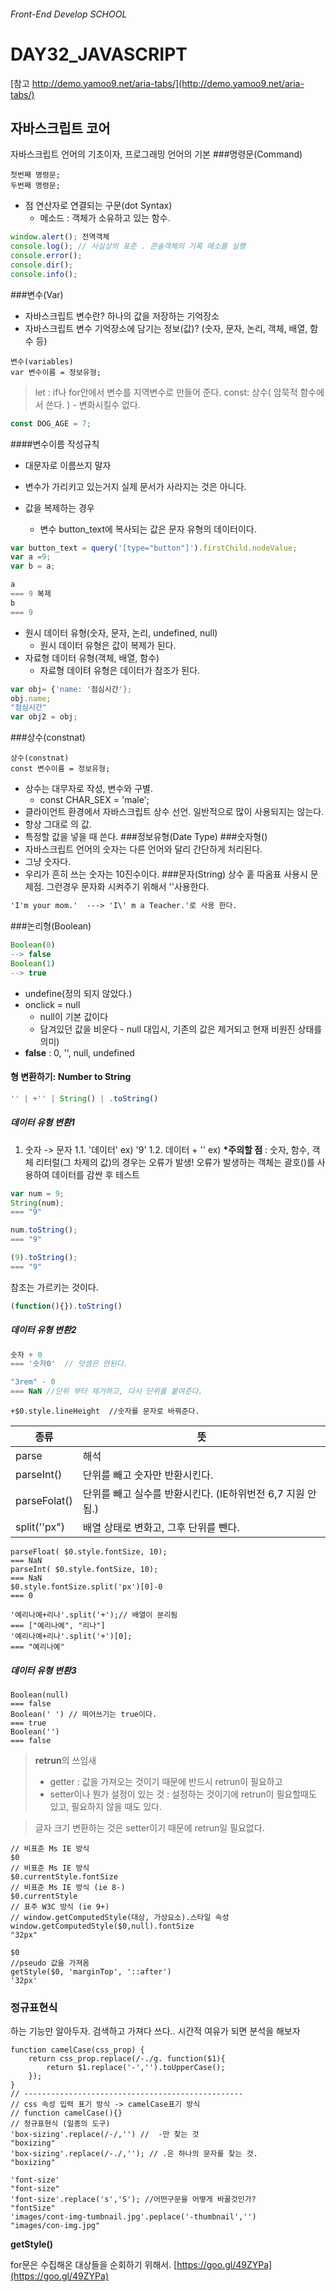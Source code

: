 ###### Front-End Develop SCHOOL
# DAY32_JAVASCRIPT
[참고 http://demo.yamoo9.net/aria-tabs/](http://demo.yamoo9.net/aria-tabs/)
## 자바스크립트 코어
자바스크립트 언어의 기초이자, 프로그래밍 언어의 기본
###명령문(Command)
```
첫번째 명령문; 
두번째 명령문;
```
- 점 연산자로 연결되는 구문(dot Syntax)
	 - 메소드 : 객체가 소유하고 있는 함수.
```javascript
window.alert(); 전역객체
console.log(); // 사실상의 표준 . 콘솔객체의 기록 메소를 실행
console.error();
console.dir();
console.info();
```
###변수(Var)
- 자바스크립트 변수란? 하나의 값을 저장하는 기억장소
- 자바스크립트 변수 기억장소에 담기는 정보(값)? 
(숫자, 문자, 논리, 객체, 배열, 함수 등)
```
변수(variables)
var 변수이름 = 정보유형;
```
> let : if나 for안에서 변수를 지역변수로 만들어 준다.
> const: 상수( 암묵적 함수에서 쓴다. ) - 변화시킬수 없다.
```js
const DOG_AGE = 7;
```
####변수이름 작성규칙
- 대문자로 이름쓰지 말자

- 변수가 가리키고 있는거지 실제 문서가 사라지는 것은 아니다.

- 값을 복제하는 경우
	- 변수 button_text에 복사되는 값은 문자 유형의 데이터이다.
```javascript
var button_text = query('[type="button"]').firstChild.nodeValue;
var a =9;
var b = a;

a
=== 9 복제
b
=== 9 
```
- 원시 데이터 유형(숫자, 문자, 논리, undefined, null)
	- 원시 데이터 유형은 값이 복제가 된다.
- 자료형 데이터 유형(객체, 배열, 함수)
	- 자료형 데이텨 유형은 데이터가 참조가 된다.
```javascript
var obj= {'name: '점심시간'};
obj.name;
"점심시간"
var obj2 = obj;
```
###상수(constnat)
```
상수(constnat)
const 변수이름 = 정보유형;
```
- 상수는 대무자로 작성, 변수와 구별.
	- const CHAR_SEX = 'male';
- 클라이언트 환경에서 자바스크립트 상수 선언. 일반적으로 많이 사용되지는 않는다.
- 항상 그대로 의 값. 
- 특정할 값을 넣을 때 쓴다.
###정보유형(Date Type)
###숫자형()
- 자바스크립트 언어의 숫자는 다른 언어와 달리 간단하게 처리된다.
- 그냥 숫자다.
- 우리가 흔히 쓰는 숫자는 10진수이다.
###문자(String) 상수
홑 따옴표 사용시 문제점.
그런경우 문자화 시켜주기 위해서 '\'사용한다.
```html
'I'm your mom.'  ---> 'I\' m a Teacher.'로 사용 한다.
```
###논리형(Boolean) 
```javascript
Boolean(0)
--> false
Boolean(1)
--> true
```
- undefine(정의 되지 않았다.)
- onclick = null
	-  null이 기본 값이다
	- 담겨있던 값을 비운다 - null 대입시, 기존의 값은 제거되고 현재 비원진 상태를 의미)
- __false__<bold> : 0, '', null, undefined

#### 형 변환하기: Number to String
```javascript
'' | +'' | String() | .toString()
```
##### 데이터 유형 변환1

1.  숫자 -> 문자
1.1. '데이터' ex) '9'
1.2. 데이터 + '' ex)
__*주의할 점__<bold> : 숫자, 함수, 객체 리터럴(그 차제의 값)의 경우는 오류가 발생!
오류가 발생하는 객체는 괄호()를 사용하여 데이터를 감싼 후 테스트
```javascript
var num = 9;
String(num);
=== "9"

num.toString();
=== "9"

(9).toString();
=== "9"
```
참조는 가르키는 것이다.
```javascript
(function(){}).toString()
```
##### 데이터 유형 변환2
```javascript
숫자 + 0 
=== '숫자0'  // 덧셈은 안된다.

"3rem" - 0
=== NaN //단위 부터 제거하고, 다시 단위를 붙여준다.
```
```
+$0.style.lineHeight  //숫자를 문자로 바꿔준다.
```
|종류|뜻|
|--|--|
|parse| 해석|
|parseInt()|단위를 빼고 숫자만 반환시킨다.|
|parseFolat()| 단위를 빼고 실수를 반환시킨다. (IE하위번전 6,7 지원 안됨.)|
|split(''px")| 배열 상태로 변화고, 그후 단위를 뺀다.|

```
parseFloat( $0.style.fontSize, 10);
=== NaN
parseInt( $0.style.fontSize, 10);
=== NaN
$0.style.fontSize.split('px')[0]-0
=== 0

'예리나예+리나'.split('+');// 배열이 분리됨
=== ["예리나예", "리나"]
'예리나예+리나'.split('+')[0];
=== "예리나예"
```
##### 데이터 유형 변환3
```
Boolean(null)
=== false
Boolean(' ') // 띄어쓰기는 true이다.
=== true
Boolean('')
=== false
```

>__retrun__<bold>의 쓰임새
> - getter :  값을 가져오는 것이기 때문에  반드시 retrun이 필요하고
> - setter이나 뭔가 설정이 있는 것 :  설정하는 것이기에 retrun이 필요할때도 있고, 필요하지 않을 때도 있다.

>글자 크기 변환하는 것은 setter이기 때문에 retrun일 필요없다.

```
// 비표준 Ms IE 방식
$0
// 비표준 Ms IE 방식
$0.currentStyle.fontSize
// 비표준 Ms IE 방식 (ie 8-)
$0.currentStyle
// 표주 W3C 방식 (ie 9+)
// window.getComputedStyle(대상, 가상요소).스타일 속성
window.getComputedStyle($0,null).fontSize
"32px"

$0
//pseudo 값을 가져옴 
getStyle($0, 'marginTop', '::after')
'32px'
```

### 정규표현식
하는 기능만 알아두자. 검색하고 가져다 쓰다.. 시간적 여유가 되면 분석을 해보자
```
function camelCase(css_prop) {
	return css_prop.replace(/-./g. function($1){
		return $1.replace('-','').toUpperCase();
	});
}
// -------------------------------------------------
// css 속성 입력 표기 방식 -> camelCase표기 방식
// function camelCase(){}
// 정규표현식 (일종의 도구)
'box-sizing'.replace(/-/,'') //  -만 찾는 것
"boxizing"
'box-sizing'.replace(/-./,''); // .은 하나의 문자를 찾는 것.
"boxizing"

'font-size'
"font-size"
'font-size'.replace('s','S'); //어떤구문을 어떻게 바꿀것인가? 
"fontSize"
'images/cont-img-tumbnail.jpg'.peplace('-thumbnail','')
"images/con-img.jpg"
``` 

__getStyle()__<bold>

for문은 수집해온 대상들을 순회하기 위해서.
[https://goo.gl/49ZYPa](https://goo.gl/49ZYPa)